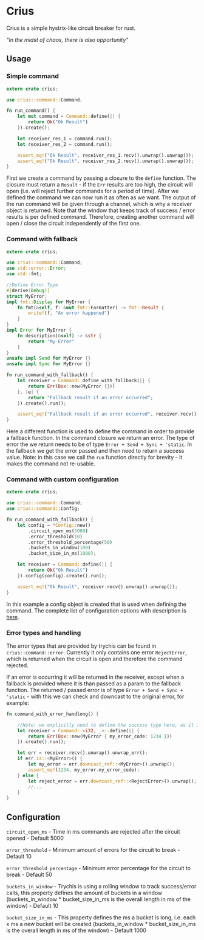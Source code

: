 # Crius

Crius is a simple hystrix-like circuit breaker for rust.

_"In the midst of chaos, there is also opportunity"_

## Usage

### Simple command
```rust
extern crate crius;

use crius::command::Command;

fn run_command() {
    let mut command = Command::define(|| {
        return Ok("Ok Result")
    }).create();

    let receiver_res_1 = command.run();
    let receiver_res_2 = command.run();

    assert_eq!("Ok Result", receiver_res_1.recv().unwrap().unwrap());
    assert_eq!("Ok Result", receiver_res_2.recv().unwrap().unwrap());
}
```
First we create a command by passing a closure to the `define` function.
The closure must return a `Result` - if the `Err` results are too high, the circuit will open (i.e. will reject further commands for a period of time).
After we defined the command we can now run it as often as we want. The output of the run command will be given through a channel, which is why a receiver object is returned.
Note that the window that keeps track of success / error results is per defined command. Therefore, creating another command will open / close the circuit independently of the first one.

### Command with fallback
```rust
extern crate crius;

use crius::command::Command;
use std::error::Error;
use std::fmt;

//Define Error Type
#[derive(Debug)]
struct MyError;
impl fmt::Display for MyError {
    fn fmt(&self, f: &mut fmt::Formatter) -> fmt::Result {
        write!(f, "An error happened")
    }
}
impl Error for MyError {
    fn description(&self) -> &str {
        return "My Error"
    }
}
unsafe impl Send for MyError {}
unsafe impl Sync for MyError {}

fn run_command_with_fallback() {
    let receiver = Command::define_with_fallback(|| {
        return Err(Box::new(MyError {}))
    }, |e| {
        return "Fallback result if an error occurred";
    }).create().run();

    assert_eq!("Fallback result if an error occurred", receiver.recv().unwrap().unwrap());
}
```

Here a different function is used to define the command in order to provide a fallback function.
In the command closure we return an error. The type of error the we return needs to be of type `Error + Send + Sync + 'static`.
In the fallback we get the error passed and then need to return a success value.
Note: in this case we call the `run` function directly for brevity - it makes the command not re-usable.

### Command with custom configuration
```rust
extern crate crius;

use crius::command::Command;
use crius::command::Config;

fn run_command_with_fallback() {
    let config = *Config::new()
        .circuit_open_ms(5000)
        .error_threshold(10)
        .error_threshold_percentage(50)
        .buckets_in_window(100)
        .bucket_size_in_ms(1000);

    let receiver = Command::define(|| {
        return Ok("Ok Result")
    }).config(config).create().run();

    assert_eq!("Ok Result", receiver.recv().unwrap().unwrap());
}
```

In this example a config object is created that is used when defining the command. 
The complete list of configuration options with description is [here](#configuration).

### Error types and handling

The error types that are provided by trychis can be found in `crius::command::error`. 
Currently it only contains one error `RejectError`, which is returned when the circuit is open and therefore the command rejected.
 
If an error is occurring it will be returned in the receiver, except when a fallback is provided where it is than passed as a param to the fallback function.
The returned / passed error is of type `Error + Send + Sync + 'static` - with this we can check and downcast to the original error, for example:

```rust
fn command_with_error_handlong() {

    //Note: we explicitly need to define the success type here, as it is not in the command function returned nor is there a fallback to provide it.
    let receiver = Command::<i32, _>::define(|| {
        return Err(Box::new(MyError { my_error_code: 1234 }))
    }).create().run();

    let err = receiver.recv().unwrap().unwrap_err();
    if err.is::<MyError>() {
        let my_error = err.downcast_ref::<MyError>().unwrap();
        assert_eq!(1234, my_error.my_error_code);
    } else {
        let reject_error = err.downcast_ref::<RejectError>().unwrap();
        //...
    }
}
```

## Configuration

`circuit_open_ms` - Time in ms commands are rejected after the circuit opened - Default 5000

`error_threshold` - Minimum amount of errors for the circuit to break - Default 10

`error_threshold_percentage` - Minimum error percentage for the circuit to break - Default 50

`buckets_in_window` - Trychis is using a rolling window to track success/error calls, this property defines the amount of buckets in a window (buckets_in_window * bucket_size_in_ms is the overall length in ms of the window) - Default 10

`bucket_size_in_ms` - This property defines the ms a bucket is long, i.e. each x ms a new bucket will be created (buckets_in_window * bucket_size_in_ms is the overall length in ms of the window) - Default 1000